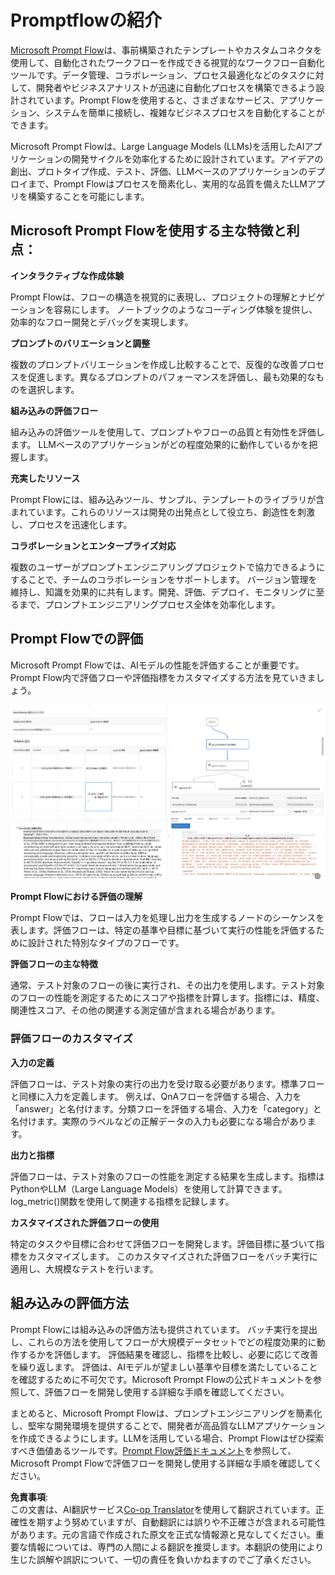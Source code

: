 <!--
CO_OP_TRANSLATOR_METADATA:
{
  "original_hash": "01a5ee7478befb159e2b7ded29832206",
  "translation_date": "2025-04-04T12:20:19+00:00",
  "source_file": "md\\01.Introduction\\05\\Promptflow.md",
  "language_code": "ja"
}
-->
# **Promptflowの紹介**

[Microsoft Prompt Flow](https://microsoft.github.io/promptflow/index.html?WT.mc_id=aiml-138114-kinfeylo)は、事前構築されたテンプレートやカスタムコネクタを使用して、自動化されたワークフローを作成できる視覚的なワークフロー自動化ツールです。データ管理、コラボレーション、プロセス最適化などのタスクに対して、開発者やビジネスアナリストが迅速に自動化プロセスを構築できるよう設計されています。Prompt Flowを使用すると、さまざまなサービス、アプリケーション、システムを簡単に接続し、複雑なビジネスプロセスを自動化することができます。

Microsoft Prompt Flowは、Large Language Models (LLMs)を活用したAIアプリケーションの開発サイクルを効率化するために設計されています。アイデアの創出、プロトタイプ作成、テスト、評価、LLMベースのアプリケーションのデプロイまで、Prompt Flowはプロセスを簡素化し、実用的な品質を備えたLLMアプリを構築することを可能にします。

## Microsoft Prompt Flowを使用する主な特徴と利点：

**インタラクティブな作成体験**

Prompt Flowは、フローの構造を視覚的に表現し、プロジェクトの理解とナビゲーションを容易にします。
ノートブックのようなコーディング体験を提供し、効率的なフロー開発とデバッグを実現します。

**プロンプトのバリエーションと調整**

複数のプロンプトバリエーションを作成し比較することで、反復的な改善プロセスを促進します。異なるプロンプトのパフォーマンスを評価し、最も効果的なものを選択します。

**組み込みの評価フロー**

組み込みの評価ツールを使用して、プロンプトやフローの品質と有効性を評価します。
LLMベースのアプリケーションがどの程度効果的に動作しているかを把握します。

**充実したリソース**

Prompt Flowには、組み込みツール、サンプル、テンプレートのライブラリが含まれています。これらのリソースは開発の出発点として役立ち、創造性を刺激し、プロセスを迅速化します。

**コラボレーションとエンタープライズ対応**

複数のユーザーがプロンプトエンジニアリングプロジェクトで協力できるようにすることで、チームのコラボレーションをサポートします。
バージョン管理を維持し、知識を効果的に共有します。開発、評価、デプロイ、モニタリングに至るまで、プロンプトエンジニアリングプロセス全体を効率化します。

## Prompt Flowでの評価

Microsoft Prompt Flowでは、AIモデルの性能を評価することが重要です。Prompt Flow内で評価フローや評価指標をカスタマイズする方法を見ていきましょう。

![PFVizualise](../../../../../translated_images/pfvisualize.93c453890f4088830217fa7308b1a589058ed499bbfff160c85676066b5cbf2d.ja.png)

**Prompt Flowにおける評価の理解**

Prompt Flowでは、フローは入力を処理し出力を生成するノードのシーケンスを表します。評価フローは、特定の基準や目標に基づいて実行の性能を評価するために設計された特別なタイプのフローです。

**評価フローの主な特徴**

通常、テスト対象のフローの後に実行され、その出力を使用します。テスト対象のフローの性能を測定するためにスコアや指標を計算します。指標には、精度、関連性スコア、その他の関連する測定値が含まれる場合があります。

### 評価フローのカスタマイズ

**入力の定義**

評価フローは、テスト対象の実行の出力を受け取る必要があります。標準フローと同様に入力を定義します。
例えば、QnAフローを評価する場合、入力を「answer」と名付けます。分類フローを評価する場合、入力を「category」と名付けます。実際のラベルなどの正解データの入力も必要になる場合があります。

**出力と指標**

評価フローは、テスト対象のフローの性能を測定する結果を生成します。指標はPythonやLLM（Large Language Models）を使用して計算できます。log_metric()関数を使用して関連する指標を記録します。

**カスタマイズされた評価フローの使用**

特定のタスクや目標に合わせて評価フローを開発します。評価目標に基づいて指標をカスタマイズします。
このカスタマイズされた評価フローをバッチ実行に適用し、大規模なテストを行います。

## 組み込みの評価方法

Prompt Flowには組み込みの評価方法も提供されています。
バッチ実行を提出し、これらの方法を使用してフローが大規模データセットでどの程度効果的に動作するかを評価します。
評価結果を確認し、指標を比較し、必要に応じて改善を繰り返します。
評価は、AIモデルが望ましい基準や目標を満たしていることを確認するために不可欠です。Microsoft Prompt Flowの公式ドキュメントを参照して、評価フローを開発し使用する詳細な手順を確認してください。

まとめると、Microsoft Prompt Flowは、プロンプトエンジニアリングを簡素化し、堅牢な開発環境を提供することで、開発者が高品質なLLMアプリケーションを作成できるようにします。LLMを活用している場合、Prompt Flowはぜひ探索すべき価値あるツールです。[Prompt Flow評価ドキュメント](https://learn.microsoft.com/azure/machine-learning/prompt-flow/how-to-develop-an-evaluation-flow?view=azureml-api-2?WT.mc_id=aiml-138114-kinfeylo)を参照して、Microsoft Prompt Flowで評価フローを開発し使用する詳細な手順を確認してください。

**免責事項**:  
この文書は、AI翻訳サービス[Co-op Translator](https://github.com/Azure/co-op-translator)を使用して翻訳されています。正確性を期すよう努めていますが、自動翻訳には誤りや不正確さが含まれる可能性があります。元の言語で作成された原文を正式な情報源と見なしてください。重要な情報については、専門の人間による翻訳を推奨します。本翻訳の使用により生じた誤解や誤訳について、一切の責任を負いかねますのでご了承ください。
